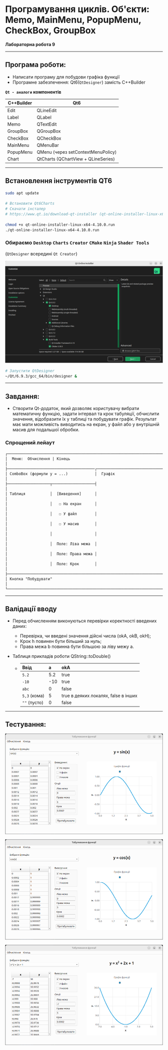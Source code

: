 # Програмування циклів. Об'єкти: Memo, MainMenu, PopupMenu, CheckBox, GroupBox
**Лабораторна робота 9**

---

## Програма роботи:
- Написати програму для побудови графіка функції
- Програмне забезпечення: Qt6(`QtDesigner`) замість C++Builder

**`Qt - аналоги` компонентів**

| C++Builder | Qt6                                 |
|------------|-------------------------------------|
| Edit       | QLineEdit                           |
| Label      | QLabel                              |
| Memo       | QTextEdit                           |
| GroupBox   | QGroupBox                           |
| CheckBox   | QCheckBox                           |
| MainMenu   | QMenuBar                            |
| PopupMenu  | QMenu (через setContextMenuPolicy)  |
| Chart      | QtCharts (QChartView + QLineSeries) |

---

## Встановлення інструментів QT6

```bash
sudo apt update

# Встановити Qt6Charts
# Скачати інсталер
# https://www.qt.io/download-qt-installer (qt-online-installer-linux-x64-4.10.0.run)

chmod +x qt-online-installer-linux-x64-4.10.0.run
./qt-online-installer-linux-x64-4.10.0.run
```

### Обираємо `Desktop` `Charts` `Creator` `CMake` `Ninja` `Shader Tools`

(`QtDesigner` всередині `Qt Creator`)

![2025-11-01_00-57-57.png](screenshots/2025-11-01_00-57-57.png)

```bash
# Запустити QtDesigner
~/Qt/6.9.3/gcc_64/bin/designer &
```

---

## Завдання:

- Створити Qt-додаток, який дозволяє користувачу вибрати математичну функцію, задати інтервал та крок табуляції, обчислити значення, відобразити їх у таблиці та побудувати графік. Результат має мати можливість виводитись на екран, у файл або у внутрішній масив для подальшої обробки.

### Спрощений лейаут

```text
┌─────────────────────────────────────────────────────────────────────────┐
│  Меню:  Обчислення | Кінець                                             │
├───────────────────────────────────────┌─────────────────────────────────┤
│ ComboBox (формули y = ...)            │  Графік                         │
├───────────────────┬───────────────────┤                                 │ 
│ Таблиця           │  [Виведення]      │                                 │
│                   │   ☐ На екран      │                                 │
│                   │   ☐ У файл        │                                 │
│                   │   ☐ У масив       │                                 │
│                   │                   │                                 │
│                   │  Поле: Ліва межа  │                                 │
│                   │  Поле: Права межа │                                 │
│                   │  Поле: Крок       │                                 │
├─────────────────────────────────────────────────────────────────────────┤
│ Кнопка "Побудувати"                                                     │
└─────────────────────────────────────────────────────────────────────────┘
```

---

## Валідації вводу

- Перед обчисленням виконуються перевірки коректності введених даних:
  - Перевірка, чи введені значення дійсні числа (okA, okB, okH);
  - Крок h повинен бути більший за нуль;
  - Права межа b повинна бути більшою за ліву межу a.

- Таблиця прикладів роботи QString::toDouble()
  - | Ввід         | a   | okA                                  |
    |--------------|-----|--------------------------------------|
    | `5.2`        | 5.2 | true                                 |
    | `-10`        | -10 | true                                 |
    | `abc`        | 0   | false                                |
    | `5,3` (кома) | 5   | true в деяких локалях, false в інших |
    | `""` (пусто) | 0   | false                                |

---

## Тестування:

![1.png](screenshots/1.png)

![2.png](screenshots/2.png)

![3.png](screenshots/3.png)